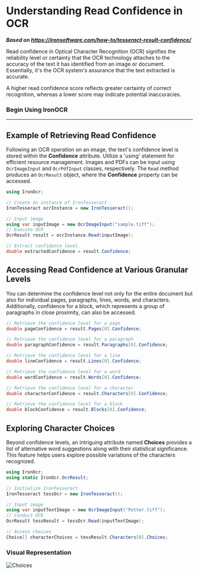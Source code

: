 # Understanding Read Confidence in OCR

***Based on <https://ironsoftware.com/how-to/tesseract-result-confidence/>***


Read confidence in Optical Character Recognition (OCR) signifies the reliability level or certainty that the OCR technology attaches to the accuracy of the text it has identified from an image or document. Essentially, it's the OCR system's assurance that the text extracted is accurate.

A higher read confidence score reflects greater certainty of correct recognition, whereas a lower score may indicate potential inaccuracies.

<h3>Begin Using IronOCR</h3>

-----------------------

## Example of Retrieving Read Confidence

Following an OCR operation on an image, the text's confidence level is stored within the **Confidence** attribute. Utilize a 'using' statement for efficient resource management. Images and PDFs can be input using `OcrImageInput` and `OcrPdfInput` classes, respectively. The `Read` method produces an `OcrResult` object, where the **Confidence** property can be accessed.

```cs
using IronOcr;

// Create an instance of IronTesseract
IronTesseract ocrInstance = new IronTesseract();

// Input image
using var inputImage = new OcrImageInput("sample.tiff");
// Execute OCR
OcrResult result = ocrInstance.Read(inputImage);

// Extract confidence level
double extractedConfidence = result.Confidence;
```

## Accessing Read Confidence at Various Granular Levels

You can determine the confidence level not only for the entire document but also for individual pages, paragraphs, lines, words, and characters. Additionally, confidence for a block, which represents a group of paragraphs in close proximity, can also be accessed.

```cs
// Retrieve the confidence level for a page
double pageConfidence = result.Pages[0].Confidence;

// Retrieve the confidence level for a paragraph
double paragraphConfidence = result.Paragraphs[0].Confidence;

// Retrieve the confidence level for a line
double lineConfidence = result.Lines[0].Confidence;

// Retrieve the confidence level for a word
double wordConfidence = result.Words[0].Confidence;

// Retrieve the confidence level for a character
double characterConfidence = result.Characters[0].Confidence;

// Retrieve the confidence level for a block
double blockConfidence = result.Blocks[0].Confidence;
```

## Exploring Character Choices

Beyond confidence levels, an intriguing attribute named **Choices** provides a list of alternative word suggestions along with their statistical significance. This feature helps users explore possible variations of the characters recognized.

```cs
using IronOcr;
using static IronOcr.OcrResult;

// Initialize IronTesseract
IronTesseract tessOcr = new IronTesseract();

// Input image
using var inputTextImage = new OcrImageInput("Potter.tiff");
// Conduct OCR
OcrResult tessResult = tessOcr.Read(inputTextImage);

// Access choices
Choice[] characterChoices = tessResult.Characters[0].Choices;
```

### Visual Representation

<div class="content-img-align-center">
    <div class="center-image-wrapper">
         <img src="https://ironsoftware.com/static-assets/ocr/how-to/tesseract-result-confidence/choices.webp" alt="Choices" class="img-responsive add-shadow">
    </div>
</div>
